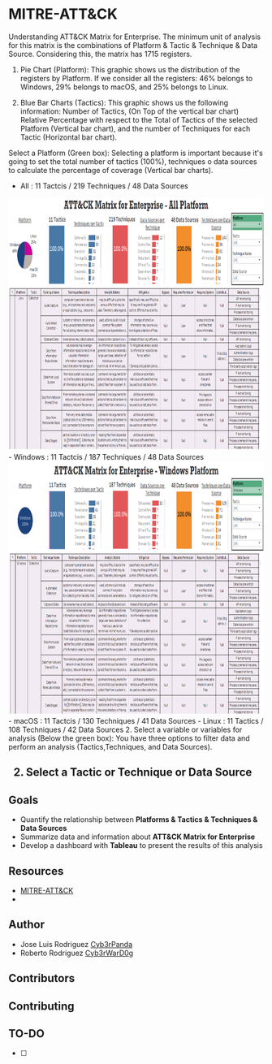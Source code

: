 # MITRE-ATT&CK
Understanding ATT&amp;CK Matrix for Enterprise. The minimum unit of analysis for this matrix is the combinations of Platform & Tactic & Technique & Data Source. Considering this, the matrix has 1715 registers.

1. Pie Chart (Platform): This graphic shows us the distribution of the registers by Platform. If we consider all the registers: 46% belongs to Windows, 29% belongs to macOS, and 25% belongs to Linux.

2. Blue Bar Charts (Tactics): This graphic shows us the following information: Number of Tactics, (On Top of the vertical bar chart) Relative Percentage with respect to the Total of Tactics of the selected Platform (Vertical bar chart), and the number of Techniques for each Tactic (Horizontal bar chart).


Select a Platform (Green box): Selecting a platform is important because it's going to set the total number of tactics (100%), techniques o data sources to calculate the percentage of coverage (Vertical bar charts).
  - All     : 11 Tactcis / 219 Techniques / 48 Data Sources
  <img src= "Images/AllPlatforms.PNG" width="1000" height="500" >
  - Windows : 11 Tactcis / 187 Techniques / 48 Data Sources
  <img src= "Images/WindowsPlatform.PNG" width="1000" height="500" >
  - macOS   : 11 Tactcis / 130 Techniques / 41 Data Sources
  - Linux   : 11 Tactics / 108 Techniques / 42 Data Sources
2. Select a variable or variables for analysis (Below the green box): You have three options to filter data and perform an analysis (Tactics,Techniques, and Data Sources).
  

  
2. Select a Tactic or Technique or Data Source
  - 
## Goals
- Quantify the relationship between **Platforms & Tactics & Techniques & Data Sources**
- Summarize data and information about **ATT&CK Matrix for Enterprise**
- Develop a dashboard with **Tableau** to present the results of this analysis
## Resources
- [MITRE-ATT&CK](https://attack.mitre.org/wiki/Main_Page)
- 
## Author
- Jose Luis Rodriguez [Cyb3rPanda](https://twitter.com/Cyb3rPandaH)
- Roberto Rodriguez [Cyb3rWarD0g](https://twitter.com/Cyb3rWard0g)
## Contributors
## Contributing
## TO-DO
- [ ] 
